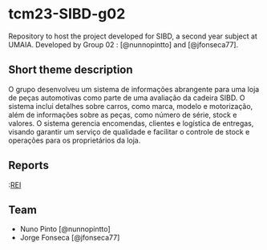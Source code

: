 # tcm23-SIBD-g02

Repository to host the project developed for SIBD, a second year subject at UMAIA. Developed by Group 02 : [@nunnopintto] and [@jfonseca77].

## Short theme description

O grupo desenvolveu um sistema de informações abrangente para uma loja de peças automotivas como parte de uma avaliação da cadeira SIBD. O sistema inclui detalhes sobre carros, como marca, modelo e motorização, além de informações sobre as peças, como número de série, stock e valores. O sistema gerencia encomendas, clientes e logística de entregas, visando garantir um serviço de qualidade e facilitar o controle de stock e operações para os proprietários da loja.

## Reports

:[REI](doc/rei/rei00.md)

## Team
* Nuno Pinto [@nunnopintto]
* Jorge Fonseca [@jfonseca77]
